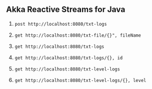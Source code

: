Akka Reactive Streams for Java
------------------------------

1. `post http://localhost:8080/txt-logs`

2. `get http://localhost:8080/txt-file/{}", fileName`

3. `get http://localhost:8080/txt-logs`

4. `get http://localhost:8080/txt-logs/{}, id`

5. `get http://localhost:8080/txt-level-logs`

6. `get http://localhost:8080/txt-level-logs/{}, level`






